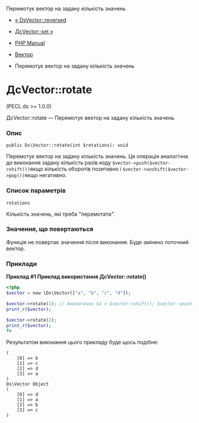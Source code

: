 Перемотує вектор на задану кількість значень

-   [« DsVector::reversed](ds-vector.reversed.html)
    
-   [ДсVector::set »](ds-vector.set.html)
    
-   [PHP Manual](index.md)
    
-   [Вектор](class.ds-vector.html)
    
-   Перемотує вектор на задану кількість значень
    

# ДсVector::rotate

(PECL ds >= 1.0.0)

ДсVector::rotate — Перемотує вектор на задану кількість значень

### Опис

```methodsynopsis
public Ds\Vector::rotate(int $rotations): void
```

Перемотує вектор на задану кількість значень. Ця операція аналогічна до виконання задану кількість разів коду `$vector->push($vector->shift())`якщо кількість оборотів позитивно і `$vector->unshift($vector->pop())`якщо негативно.

### Список параметрів

`rotations`

Кількість значень, які треба "перемотати".

### Значення, що повертаються

Функція не повертає значення після виконання. Буде змінено поточний вектор.

### Приклади

**Приклад #1 Приклад використання **ДсVector::rotate()****

```php
<?php
$vector = new \Ds\Vector(["a", "b", "c", "d"]);

$vector->rotate(1); // Аналогично $a = $vector->shift(); $vector->push($a);
print_r($vector);

$vector->rotate(2);
print_r($vector);
?>
```

Результатом виконання цього прикладу буде щось подібне:

```
(
    [0] => b
    [1] => c
    [2] => d
    [3] => a
)
Ds\Vector Object
(
    [0] => d
    [1] => a
    [2] => b
    [3] => c
)
```